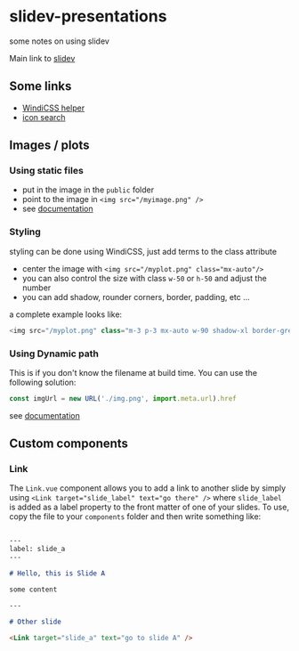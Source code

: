 # slidev-presentations
some notes on using slidev

Main link to [slidev](https://sli.dev/)

## Some links

 - [WindiCSS helper](https://tailwindcomponents.com/cheatsheet/)
 - [icon search](https://icones.js.org/)

## Images / plots

### Using static files 

 - put in the image in the `public` folder
 - point to the image in `<img src="/myimage.png" />`
 - see [documentation](https://vitejs.dev/guide/assets.html#static-asset-handling)

### Styling

styling can be done using WindiCSS, just add terms to the class attribute

 - center the image with `<img src="/myplot.png" class="mx-auto"/>`
 - you can also control the size with class `w-50` or `h-50` and adjust the number
 - you can add shadow, rounder corners, border, padding, etc ... 

a complete example looks like:

```js
<img src="/myplot.png" class="m-3 p-3 mx-auto w-90 shadow-xl border-grey border rounded" />
```

### Using Dynamic path

This is if you don't know the filename at build time. You can use the following solution:

```js
const imgUrl = new URL('./img.png', import.meta.url).href
```

see [documentation](https://vitejs.dev/guide/assets.html#static-asset-handling)



## Custom components

### Link

The `Link.vue` component allows you to add a link to another slide by simply using `<Link target="slide_label" text="go there" />` where `slide_label` is added as a label property to the front matter of one of your slides. To use, copy the file to your `components` folder and then write something like:

```md

---
label: slide_a
---

# Hello, this is Slide A

some content

--- 

# Other slide

<Link target="slide_a" text="go to slide A" />

```
